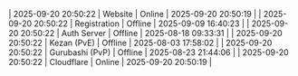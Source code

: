 | 2025-09-20 20:50:22 | Website | Online | 2025-09-20 20:50:19 |
| 2025-09-20 20:50:22 | Registration | Offline | 2025-09-09 16:40:23 |
| 2025-09-20 20:50:22 | Auth Server | Offline | 2025-08-18 09:33:31 |
| 2025-09-20 20:50:22 | Kezan (PvE) | Offline | 2025-08-03 17:58:02 |
| 2025-09-20 20:50:22 | Gurubashi (PvP) | Offline | 2025-08-23 21:44:06 |
| 2025-09-20 20:50:22 | Cloudflare | Online | 2025-09-20 20:50:19 |
